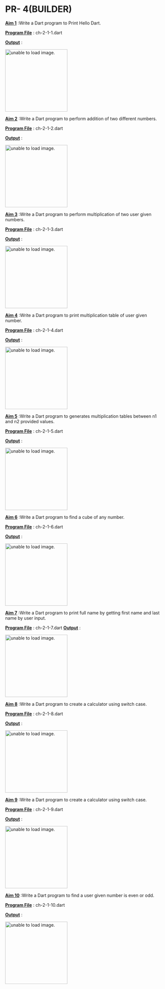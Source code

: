 # PR- 4(BUILDER)


<u>**Aim 1**</u> :Write a Dart program to Print Hello Dart. 

<u>**Program File**</u> : ch-2-1-1.dart

<u>**Output**</u> :

<img src="https://github.com/jb-jaydeep/Core-Flutter/blob/master/Ch-2/image/pr-2-1-1.png" height = "200px" alt = "unable to load image.">

<u>**Aim 2**</u> :Write a Dart program to perform addition of two  different numbers. 

<u>**Program File**</u> : ch-2-1-2.dart

<u>**Output**</u> :

<img src="https://github.com/jb-jaydeep/Core-Flutter/blob/master/Ch-2/image/pr-2-1-2.png" height = "200px" alt = "unable to load image.">

<u>**Aim 3**</u> :Write a Dart program to perform multiplication of two user given numbers.

<u>**Program File**</u> : ch-2-1-3.dart

<u>**Output**</u> :

<img src="https://github.com/jb-jaydeep/Core-Flutter/blob/master/Ch-2/image/pr-2-1-3.png" height = "200px" alt = "unable to load image.">

<u>**Aim 4**</u> :Write a Dart program to print multiplication table of user given number.

<u>**Program File**</u> : ch-2-1-4.dart

<u>**Output**</u> :

<img src="https://github.com/jb-jaydeep/Core-Flutter/blob/master/Ch-2/image/pr-2-1-4.png" height = "200px" alt = "unable to load image.">

<u>**Aim 5**</u> :Write a Dart program to generates multiplication tables between n1 and n2 provided values.

<u>**Program File**</u> : ch-2-1-5.dart

<u>**Output**</u> :

<img src="https://github.com/jb-jaydeep/Core-Flutter/blob/master/Ch-2/image/pr-2-1-5.png" height = "200px" alt = "unable to load image.">

<u>**Aim 6**</u> :Write a Dart program to find a cube of any number.

<u>**Program File**</u> : ch-2-1-6.dart

<u>**Output**</u> :

<img src="https://github.com/jb-jaydeep/Core-Flutter/blob/master/Ch-2/image/pr-2-1-6.png" height = "200px" alt = "unable to load image.">

<u>**Aim 7**</u> :Write a Dart program to print full name by getting first name and last name by user input.

<u>**Program File**</u> : ch-2-1-7.dart
<u>**Output**</u> :

<img src="https://github.com/jb-jaydeep/Core-Flutter/blob/master/Ch-2/image/pr-2-1-7.png" height = "200px" alt = "unable to load image.">

<u>**Aim 8**</u> :Write a Dart program to create a calculator using switch case.

<u>**Program File**</u> : ch-2-1-8.dart

<u>**Output**</u> :

<img src="https://github.com/jb-jaydeep/Core-Flutter/blob/master/Ch-2/image/pr-2-1-8.png" height = "200px" alt = "unable to load image.">

<u>**Aim 9**</u> :Write a Dart program to create a calculator using switch case.

<u>**Program File**</u> : ch-2-1-9.dart

<u>**Output**</u> :

<img src="https://github.com/jb-jaydeep/Core-Flutter/blob/master/Ch-2/image/pr-2-1-9.png" height = "200px" alt = "unable to load image.">

<u>**Aim 10**</u> :Write a Dart program to find a user given number is even or odd.

<u>**Program File**</u> : ch-2-1-10.dart

<u>**Output**</u> :

<img src="https://github.com/jb-jaydeep/Core-Flutter/blob/master/Ch-2/image/pr-2-1-10.png" height = "200px" alt = "unable to load image.">
